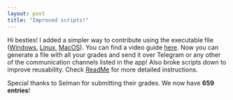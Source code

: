```yaml
---
layout: post
title: "Improved scripts!"
---
```


Hi besties! I added a simpler way to contribute using the executable file ([Windows](https://github.com/mcmikecreations/tum_info/releases/download/0.9.0/Grades.exe), [Linux](https://github.com/mcmikecreations/tum_info/releases/download/0.9.0/Grades), [MacOS](https://github.com/mcmikecreations/tum_info/releases/download/0.9.0/Grades.dmg)). You can find a video guide [here](https://youtu.be/nHjuVhIJRaQ). Now you can generate a file with all your grades and send it over Telegram or any other of the communication channels listed in the app! Also broke scripts down to improve reusability. Check [ReadMe](https://mcmikecreations.github.io/tum_info/readme/) for more detailed instructions.

Special thanks to Selman for submitting their grades. We now have **659 entries**!
